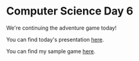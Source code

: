 # Computer Science Day 6

<link href="index.css" rel="stylesheet">

We're continuing the adventure game today!

You can find today's presentation [here](../presentation-pdfs/day6.pdf).

You can find my sample game [here](https://replit.com/@mrschmidt/Adventure#main.swift).